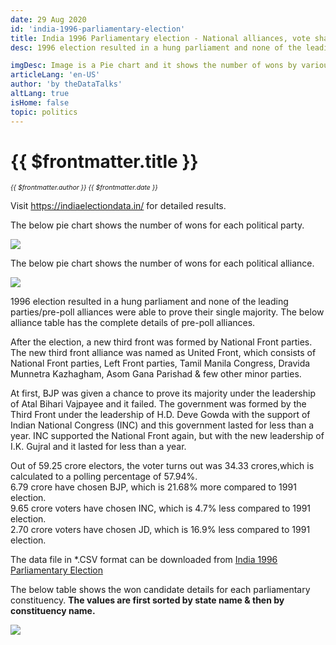 ```yaml
---
date: 29 Aug 2020
id: 'india-1996-parliamentary-election'
title: India 1996 Parliamentary election - National alliances, vote share, seats won and key events.
desc: 1996 election resulted in a hung parliament and none of the leading parties/pre-poll alliances were able to prove their single majority. The below alliance table has the complete details of pre-poll alliances. After the election, a new third front was formed by

imgDesc: Image is a Pie chart and it shows the number of wons by various alliances in the state.
articleLang: 'en-US'
author: 'by theDataTalks'
altLang: true
isHome: false
topic: politics
---
```


<altLang />

# {{ $frontmatter.title }}
<i style="font-size: 0.75em;"> {{ $frontmatter.author }} {{ $frontmatter.date }} </i>

Visit <https://indiaelectiondata.in/> for detailed results.

The below pie chart shows the number of wons for each political party.  

![](/img/politics/india-1996-parliamentary-election/india-1996-election-1.png)

The below pie chart shows the number of wons for each political alliance.  

![](/img/politics/india-1996-parliamentary-election/india-1996-election-2.png)

1996 election resulted in a hung parliament and none of the leading parties/pre-poll alliances were able to prove their single majority. The below alliance table has the complete details of pre-poll alliances.  

After the election, a new third front was formed by National Front parties. The new third front alliance was named as United Front, which consists of National Front parties, Left Front parties, Tamil Manila Congress, Dravida Munnetra Kazhagham, Asom Gana Parishad & few other minor parties.  

At first, BJP was given a chance to prove its majority under the leadership of Atal Bihari Vajpayee and it failed. The government was formed by the Third Front under the leadership of H.D. Deve Gowda with the support of Indian National Congress (INC) and this government lasted for less than a year. INC supported the National Front again, but with the new leadership of I.K. Gujral and it lasted for less than a year.  

Out of 59.25 crore electors, the voter turns out was 34.33 crores,which is calculated to a polling percentage of 57.94%.  
6.79 crore have chosen BJP, which is 21.68% more compared to 1991 election.  
9.65 crore voters have chosen INC, which is 4.7% less compared to 1991 election.  
2.70 crore voters have chosen JD, which is 16.9% less compared to 1991 election.  

The data file in \*.CSV format can be downloaded from [India 1996 Parliamentary Election](https://thedatatalks.in/datas/politics/india-2001-parliamentary-election.csv)

The below table shows the won candidate details for each parliamentary constituency.
**The values are first sorted by state name & then by constituency name.**

![](/img/politics/india-1996-parliamentary-election/india-1996-election-3.png)


<style>

</style>